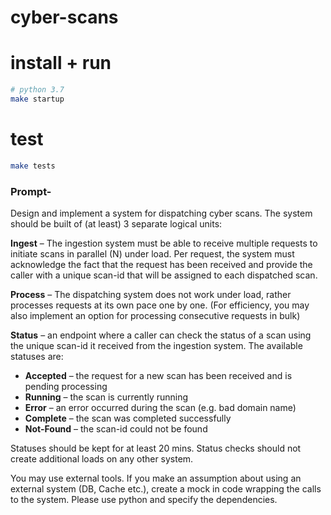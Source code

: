 # cyber-scans

# install + run
```bash
# python 3.7
make startup
```
# test
```bash
make tests
```


### Prompt- 
Design and implement a system for dispatching cyber scans.
The system should be built of (at least) 3 separate logical units:

**Ingest** – The ingestion system must be able to receive multiple requests to initiate scans
in parallel (N) under load. Per request, the system must acknowledge the fact that the
request has been received and provide the caller with a unique scan-id that will be
assigned to each dispatched scan.

**Process** – The dispatching system does not work under load, rather processes requests
at its own pace one by one.
(For efficiency, you may also implement an option for processing consecutive requests
in bulk)

**Status** – an endpoint where a caller can check the status of a scan using the unique
scan-id it received from the ingestion system.
The available statuses are:
- **Accepted** – the request for a new scan has been received and is pending
processing
- **Running** – the scan is currently running
- **Error** – an error occurred during the scan (e.g. bad domain name)
- **Complete** – the scan was completed successfully
- **Not-Found** – the scan-id could not be found

Statuses should be kept for at least 20 mins.
Status checks should not create additional loads on any other system.

You may use external tools. If you make an assumption about using an external system (DB, Cache etc.), 
create a mock in code wrapping the calls to the system.
Please use python and specify the dependencies.